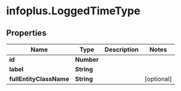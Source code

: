 # infoplus.LoggedTimeType

## Properties
Name | Type | Description | Notes
------------ | ------------- | ------------- | -------------
**id** | **Number** |  | 
**label** | **String** |  | 
**fullEntityClassName** | **String** |  | [optional] 


